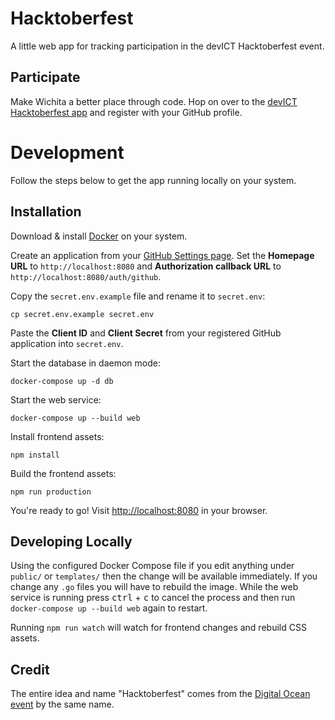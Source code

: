 # Hacktoberfest

A little web app for tracking participation in the devICT Hacktoberfest event.

## Participate

Make Wichita a better place through code. Hop on over to the
[devICT Hacktoberfest app](https://devict-hacktoberfest.herokuapp.com) and
register with your GitHub profile.

# Development

Follow the steps below to get the app running locally on your system.

## Installation

Download & install
[Docker](https://docs.docker.com/install/#supported-platforms) on your system.

Create an application from your
[GitHub Settings page](https://github.com/settings/applications/new). Set the
**Homepage URL** to `http://localhost:8080` and **Authorization callback URL**
to `http://localhost:8080/auth/github`.

Copy the `secret.env.example` file and rename it to `secret.env`:

```
cp secret.env.example secret.env
```

Paste the **Client ID** and **Client Secret** from your registered GitHub
application into `secret.env`.

Start the database in daemon mode:

```
docker-compose up -d db
```

Start the web service:

```
docker-compose up --build web
```

Install frontend assets:

```
npm install
```

Build the frontend assets:

```
npm run production
```

You're ready to go! Visit [http://localhost:8080](localhost:8080) in your
browser.

## Developing Locally

Using the configured Docker Compose file if you edit anything under `public/` or
`templates/` then the change will be available immediately. If you change any
`.go` files you will have to rebuild the image. While the web service is running
press <kbd>ctrl</kbd> + <kbd>c</kbd> to cancel the process and then run
`docker-compose up --build web` again to restart.

Running `npm run watch` will watch for frontend changes and rebuild CSS assets.

## Credit

The entire idea and name "Hacktoberfest" comes from the
[Digital Ocean event](https://hacktoberfest.digitalocean.com) by the same name.
